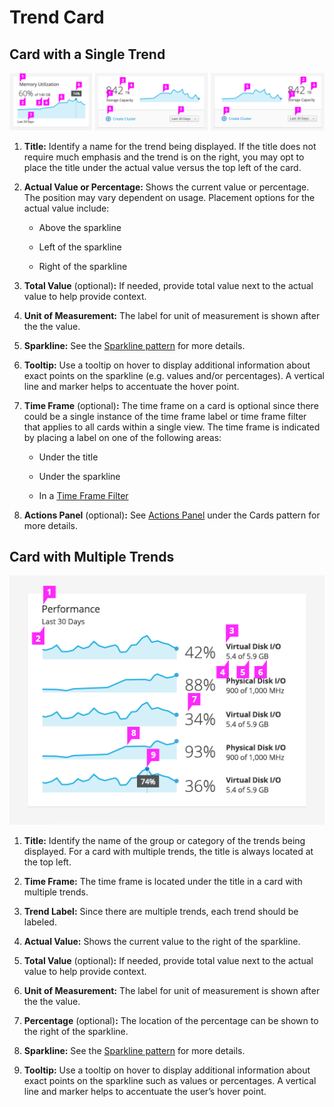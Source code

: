 # Trend Card

## Card with a Single Trend
![Card Callout](img/trend-card-callout.png)


  1. **Title:**
    Identify a name for the trend being displayed. If the title does not require much emphasis and the trend is on the right, you may opt to place the title under the actual value versus the top left of the card.

  1. **Actual Value or Percentage:**
    Shows the current value or percentage. The position may vary dependent on usage. Placement options for the actual value include:

      - Above the sparkline

      - Left of the sparkline

      - Right of the sparkline

  1. **Total Value** (optional)**:**
    If needed, provide total value next to the actual value to help provide context.

  1. **Unit of Measurement:**
    The label for unit of measurement is shown after the the value.

  1. **Sparkline:**
    See the [Sparkline pattern](https://www.patternfly.org/pattern-library/data-visualization/sparkline/) for more details.

  1. **Tooltip:**
    Use a tooltip on hover to display additional information about exact points on the sparkline (e.g. values and/or percentages). A vertical line and marker helps to accentuate the hover point.

  1. **Time Frame** (optional)**:** The time frame on a card is optional since there could be a single instance of the time frame label or time frame filter that applies to all cards within a single view. The time frame is indicated by placing a label on one of the following areas:

      - Under the title

      - Under the sparkline
      
      - In a [Time Frame Filter](http://www.patternfly.org/pattern-library/cards/base-card/#/design#time-frame-filter-optional)

  1. **Actions Panel** (optional)**:**
    See [Actions Panel](http://www.patternfly.org/pattern-library/cards/base-card/#/design#actions-panel-optional) under the Cards pattern for more details.

## Card with Multiple Trends

![Card with Multiple Trends](img/trend-card-multi-callout.png)

  1. **Title:**
    Identify the name of the group or category of the trends being displayed. For a card with multiple trends, the title is always located at the top left.

  1. **Time Frame:**
    The time frame is located under the title in a card with multiple trends.

  1. **Trend Label:**
    Since there are multiple trends, each trend should be labeled.

  1. **Actual Value:**
    Shows the current value to the right of the sparkline.

  1. **Total Value** (optional)**:**
    If needed, provide total value next to the actual value to help provide context.

  1. **Unit of Measurement:**
    The label for unit of measurement is shown after the the value.

  1. **Percentage** (optional)**:**
    The location of the percentage can be shown to the right of the sparkline.

  1. **Sparkline:**
    See the [Sparkline pattern](http://patternfly.org/pattern-library/data-visualization/sparkline/) for more details.

  1. **Tooltip:**
    Use a tooltip on hover to display additional information about exact points on the sparkline such as values or percentages. A vertical line and marker helps to accentuate the user’s hover point.
